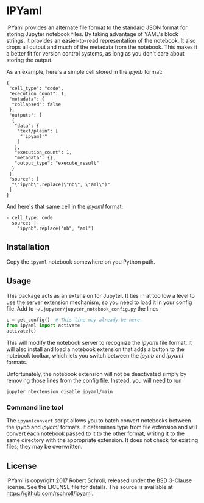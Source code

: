 # IPYaml

IPYaml provides an alternate file format to the standard JSON format for storing Jupyter notebook files.  By taking advantage of YAML's block strings, it provides an easier-to-read representation of the notebook.  It also drops all output and much of the metadata from the notebook.  This makes it a better fit for version control systems, as long as you don't care about storing the output.

As an example, here's a simple cell stored in the *ipynb* format:
```
{
 "cell_type": "code",
 "execution_count": 1,
 "metadata": {
  "collapsed": false
 },
 "outputs": [
  {
   "data": {
    "text/plain": [
     "'ipyaml'"
    ]
   },
   "execution_count": 1,
   "metadata": {},
   "output_type": "execute_result"
  }
 ],
 "source": [
  "\"ipynb\".replace(\"nb\", \"aml\")"
 ]
}
```
And here's that same cell in the *ipyaml* format:
```
- cell_type: code
  source: |-
    "ipynb".replace("nb", "aml")
```

## Installation

Copy the `ipyaml` notebook somewhere on you Python path.

## Usage

This package acts as an extension for Jupyter.  It ties in at too low a level to use the server extension mechanism, so you need to load it in your config file.  Add to `~/.jupyter/jupyter_notebook_config.py` the lines
```python
c = get_config()  # This line may already be here.
from ipyaml import activate
activate(c)
```
This will modify the notebook server to recognize the *ipyaml* file format.  It will also install and load a notebook extension that adds a button to the notebook toolbar, which lets you switch between the *ipynb* and *ipyaml* formats.

Unfortunately, the notebook extension will not be deactivated simply by removing those lines from the config file.  Instead, you will need to run
```bash
jupyter nbextension disable ipyaml/main
```

### Command line tool

The `ipyamlconvert` script allows you to batch convert notebooks between the *ipynb* and *ipyaml* formats.  It determines type from file extension and will convert each notebook passed to it to the other format, writing it to the same directory with the appropriate extension.  It does not check for existing files; they may be overwritten.

## License

IPYaml is copyright 2017 Robert Schroll, released under the BSD 3-Clause license.  See the LICENSE file for details.  The source is available at https://github.com/rschroll/ipyaml.
